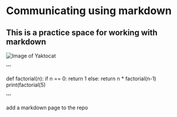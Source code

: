# Communicating using markdown

## This is a practice space for working with markdown 



![Image of Yaktocat](https://octodex.github.com/images/yaktocat.png)







'''

def factorial(n):
    if n == 0:
        return 1
    else:
        return n * factorial(n-1)
print(factorial(5)

'''

add a markdown page to the repo 
